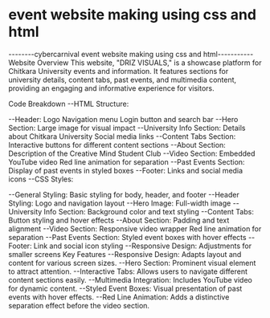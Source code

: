 # event website making using css and html
--------cybercarnival event website making using css and html-----------
Website Overview
This website, "DRIZ VISUALS," is a showcase platform for Chitkara University events and information. It features sections for university details, content tabs, past events, and multimedia content, providing an engaging and informative experience for visitors.

Code Breakdown
--HTML Structure:

--Header:
Logo
Navigation menu
Login button and search bar
--Hero Section:
Large image for visual impact
--University Info Section:
Details about Chitkara University
Social media links
--Content Tabs Section:
Interactive buttons for different content sections
--About Section:
Description of the Creative Mind Student Club
--Video Section:
Embedded YouTube video
Red line animation for separation
--Past Events Section:
Display of past events in styled boxes
--Footer:
Links and social media icons
--CSS Styles:

--General Styling:
Basic styling for body, header, and footer
--Header Styling:
Logo and navigation layout
--Hero Image:
Full-width image
--University Info Section:
Background color and text styling
--Content Tabs:
Button styling and hover effects
--About Section:
Padding and text alignment
--Video Section:
Responsive video wrapper
Red line animation for separation
--Past Events Section:
Styled event boxes with hover effects
--Footer:
Link and social icon styling
--Responsive Design:
Adjustments for smaller screens
Key Features
--Responsive Design:
Adapts layout and content for various screen sizes.
--Hero Section: 
Prominent visual element to attract attention.
--Interactive Tabs:
Allows users to navigate different content sections easily.
--Multimedia Integration:
Includes YouTube video for dynamic content.
--Styled Event Boxes:
Visual presentation of past events with hover effects.
--Red Line Animation:
Adds a distinctive separation effect before the video section.






